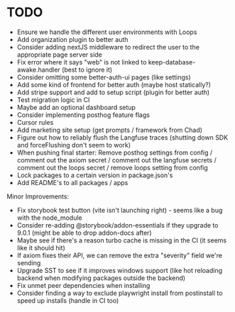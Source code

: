 # TODO

- Ensure we handle the different user environments with Loops
- Add organization plugin to better auth
- Consider adding nextJS middleware to redirect the user to the appropriate page server side
- Fix error where it says "web" is not linked to keep-database-awake.handler (best to ignore it)
- Consider omitting some better-auth-ui pages (like settings)
- Add some kind of frontend for better auth (maybe host statically?)
- Add stripe support and add to setup script (plugin for better auth)
- Test migration logic in CI
- Maybe add an optional dashboard setup
- Consider implementing posthog feature flags
- Cursor rules
- Add marketing site setup (get prompts / framework from Chad)
- Figure out how to reliably flush the Langfuse traces (shutting down SDK and forceFlushing don't seem to work)
- When pushing final starter: Remove posthog settings from config / comment out the axiom secret / comment out the langfuse secrets / comment out the loops secret / remove loops setting from config
- Lock packages to a certain version in package.json's
- Add README's to all packages / apps

Minor Improvements:

- Fix storybook test button (vite isn't launching right) - seems like a bug with the node_module
- Consider re-adding @storybook/addon-essentials if they upgrade to 9.0.1 (might be able to drop addon-docs after)
- Maybe see if there's a reason turbo cache is missing in the CI (it seems like it should hit)
- If axiom fixes their API, we can remove the extra "severity" field we're sending
- Upgrade SST to see if it improves windows support (like hot reloading backend when modifying packages outside the backend)
- Fix unmet peer dependencies when installing
- Consider finding a way to exclude playwright install from postinstall to speed up installs (handle in CI too)
